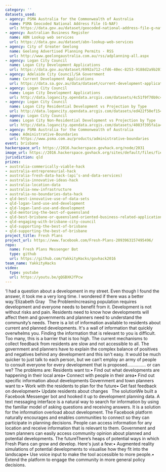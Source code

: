 ```yaml
---
category: ''
datasets_used:
- agency: PSMA Australia for the Commonwealth of Australia
  name: PSMA Geocoded National Address File (G-NAF)
  url: https://data.gov.au/dataset/geocoded-national-address-file-g-naf
- agency: Australian Business Register
  name: ABN Lookup web services
  url: https://data.gov.au/dataset/abn-lookup-web-services
- agency: City of Greater Geelong
  name: Geelong Advertised Planning Permits - RSS
  url: http://www.geelongaustralia.com.au/rss/adplanning-all.aspx
- agency: Logan City Council
  name: Logan City Development Applications
  url: https://data.gov.au/dataset/6992a712-cfd6-40ec-8253-9188d2a9b201
- agency: Adelaide City Council/SA Government
  name: Current Development Applications
  url: https://data.sa.gov.au/data/dataset/current-development-applications/resource/146dfdd2-0960-412d-8c6e-a0a96381b8ad#
- agency: Logan City Council
  name: Logan City Development Applications
  url: http://data.logancity.opendata.arcgis.com/datasets/4c51f9f70b9c4a70a2b5108c44957244_0
- agency: Logan City Council
  name: Logan City Residential Development vs Projection by Type
  url: http://data.logancity.opendata.arcgis.com/datasets/ed422f50ef1544238cefac05c6ce3caf_0
- agency: Logan City Council
  name: Logan City Non-Residential Development vs Projection by Type
  url: http://data.logancity.opendata.arcgis.com/datasets/4083f395fa1a42d98875b8d25f9ec99d_0
- agency: PSMA Australia for the Commonwealth of Australia
  name: Administrative-Boundaries
  url: https://www.psma.com.au/products/administrative-boundaries
event: brisbane
hackerspace_url: https://2016.hackerspace.govhack.org/node/2031
image_url: https://2016.hackerspace.govhack.org/sites/default/files/field/image/fresh_plans_logo_1_720.jpg
jurisdiction: qld
prizes:
- australia-commerically-viable-hack
- australia-entrepreneurial-hack
- australia-fresh-data-hack-(api’s-and-data-services)
- australia-innovative-ideas-hack
- australia-location-data
- australia-new-infrastructure
- australia-no-boundaries-data-hack
- qld-best-innovative-use-of-data-sets
- qld-logan-land-use-and-development
- qld-logan-land-use-and-development
- qld-mentoring-the-best-of-queensland
- qld-best-brisbane-or-queensland-oriented-business-related-application
- qld-engaging-with-brisbane-city-council
- qld-supporting-the-best-of-brisbane
- qld-supporting-the-best-of-brisbane
project_title: Fresh Plans
project_url: https://www.facebook.com/Fresh-Plans-2093963157495496/
repo:
  name: Fresh Plans Messenger Bot
  type: github
  url: https://github.com/YakkityHacks/govhack2016
team_name: YakkityHacks
video:
  type: youtube
  url: https://youtu.be/gQGBXKJfPcw
---
```


‘I had a question about a development in my street. Even though I found the answer, it took me a very long time. I wondered if there was a better way.’Elizabeth Gray
 
The ProblemIncreasing population requires development and everyone needs to benefit from it. Development is not without risks and pain. Residents need to know how developments will affect them and governments and planners need to understand the community’s needs.
There is a lot of information available to residents about current and planned developments. It's a wall of information that quickly overwhelms you. Finding the information that is relevant to you is difficult. Too many, this is a barrier that is too high.
The current mechanisms to collect feedback from residents are slow and not accessible to all. The government and planners have to explain the complex balance of positives and negatives behind any development and this isn't easy. It would be much quicker to just talk to each person, but we can’t employ an army of people to consult everyone for every development that is proposed…………… or can we?
The problems are:
Residents want to:• Find out what developments are happening in their local area• Connect with people in their area• Find out specific information about developments
Government and town planners want to:• Work with the residents to plan for the future• Get fast feedback on development• Update residents about changes
 
The solutionWe built a Facebook Messenger bot and hooked it up to development planning data. A text messaging interface is a natural way to search for information by using the familiar model of asking questions and receiving answers. It is a solution for the information overload about development. The Facebook platform naturally encourages and enables communities to connect so they can participate in planning decisions.
People can access information for any location and receive information that is relevant to them. Government and town planners can easily access community opinion about planned and potential developments.
The futureThere’s heaps of potential ways in which Fresh Plans can grow and develop. Here's just a few:• Augmented reality simulations of potential developments to visualise how they fit into the landscape• Use voice input to make the tool accessible to more people.• Extend the platform to engage the community in more general policy decisions.